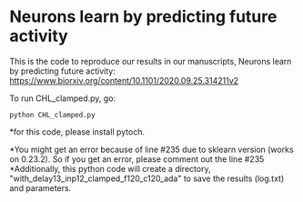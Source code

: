 # Neurons learn by predicting future activity
This is the code to reproduce our results in our manuscripts, Neurons learn by predicting future activity: <br/>
https://www.biorxiv.org/content/10.1101/2020.09.25.314211v2 <br/>

To run CHL_clamped.py, go:

```
python CHL_clamped.py 
```
*for this code, please install pytoch.

*You might get an error because of line #235 due to sklearn version (works on 0.23.2). So if you get an error, please comment out the line #235 <br/>
*Additionally, this python code will create a directory, "with_delay13_inp12_clamped_f120_c120_ada" to save the results (log.txt) and parameters.



